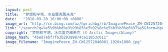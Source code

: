 ```yaml
---
layout: post
title:  "梦想和平塔，冰岛雷克雅未克"
date:   "2018-09-20 16:00:00 +0800"
image_url: "http://cn.bing.com/az/hprichbg/rb/ImaginePeace_ZH-CN12572046001_1920x1080.jpg"
link: "/search?q=%e5%9b%bd%e9%99%85%e5%92%8c%e5%b9%b3%e6%97%a5&form=hpcapt&mkt=zh-cn"
copyright: "梦想和平塔，冰岛雷克雅未克 (© Arctic Images/Alamy)"
image_hash: "4bed7ebf7f63b29389874ca11053c611"
image_filename: "ImaginePeace_ZH-CN12572046001_1920x1080.jpg"
---
```

